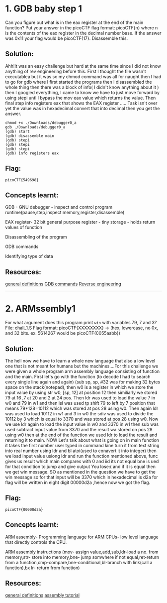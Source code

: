 # 1. GDB baby step 1

Can you figure out what is in the eax register at the end of the main function? Put your answer in the picoCTF flag format: picoCTF{n} where n is the contents of the eax register in the decimal number base. If the answer was 0x11 your flag would be picoCTF{17}.
Disassemble this.

## Solution:

Ahh!It was an easy challenge but hard at the same time since I did not know anything of rev engineering before this. First I thought the file wasn't executablea but it was so my chmod command was all for naught 
then I had to go for gdb where I first started the programs then I disassembled the whole thing then there was a block of info( I didn't know anything about it ) then I googled everything, I came to know we have to just move forward by using stepi untl I bypass the mov eax value which returns the value. Then final step info registers eax that shows the EAX register ..... Task isn't over yet the value was in hexadecimal convert that into decimal then you get the answer.  

```
chmod +x ./Downloads/debugger0_a
gdb ./Downloads/debugger0_a
(gdb) start
(gdb) disassemble main
(gdb) stepi
(gdb) stepi
(gdb) stepi
(gdb) info registers eax
```

## Flag:

```
picoCTF{549698}
```

## Concepts learnt:

GDB - GNU debugger - inspect and control program runtime(pause,step,inspect memory,register,disassemble)

EAX register- 32 bit general purpose register - tiny storage - holds return values of function

Disassembling of the program

GDB commands

Identifying type of data

## Resources:
[general definitions](https://google.com)
[GDB commands](https://www.gnu.org/software/gdb/documentation/)
[Reverse engineering](https://picoctf.org/resources)



***
# 2. ARMssembly1

For what argument does this program print `win` with variables 79, 7 and 3? File: chall_1.S Flag format: picoCTF{XXXXXXXX} -> (hex, lowercase, no 0x, and 32 bits. ex. 5614267 would be picoCTF{0055aabb})

## Solution:

The hell now we have to learn a whole new language that also a low level one that is not meant for humans but the machines....For this challenge we were given a whole program arm assembly language consisting of function and the main. First let's go with the function (to decode I had to search every single line again and again) (sub sp, sp, #32 was for making 32 bytes space on the stack(notepad), then w0 is a register in which we store the input value by using str w0, [sp, 12] at position 12 then similiarly we stored 79 at 16 ,7 at 20 and 2 at 24 pos. Then ldr was used to load the value 7 in w0 and 79 in w1 and then lsl was used tp shift 79 to left by 7 position that means 79*128=10112 which was stored at pos 28 using w0. Then again ldr was used to load 10112 in w1 and 3 in w0 the sdiv was used to divide the 10112 by 3 which is equal to 3370 and was stored at pos 28 using w0. Now we use ldr again to load the input value in w0 and 3370 in w1 then sub was used subtract input value from 3370 and the result wa stored on pos 28 using w0 then at the end of the function we used ldr to load the result and returning it to main.
NOW Let's talk about what is going on in main function it takes the first number user typed in command kine turn it from text string into real number using ldr and bl atoi(used to conavert it into integer) then we load input value usiong ldr and run the function mentioned above, func gives us result which main compares with 0 and iid its not equal bne is ued for that condition to jump and give output You lose:( and if it is equal then we get win message. SO as mentioned in the question we have to get the win message so for that input will be 3370 which in hexadecimal is d2a for flag will be written in eight digit 00000d2a ,hence now we got the flag.
 
## Flag:

```
picoCTF{00000d2a}
```

## Concepts learnt:

ARM assembly- Programming language for ARM CPUs- low level language that directly controls the CPU.

ARM assembly  instructions (mov- assign value,add,sub,ldr-load a no. from memory,str- store into memory,bne- jump 
somwhere if not equal,ret-return from a function,cmp-compare,bne-conditional,bl-branch with link(call a function),bx lr- return from function)

## Resources:
[general definitions](https://google.com)
[assembly tutorial](https://thinkingeek.com/arm-assembler-raspberry-pi-tutorial/)

